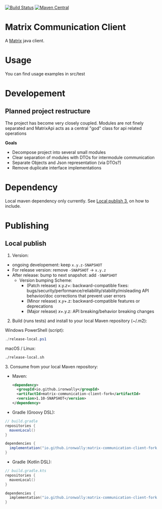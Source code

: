 [![Build Status](https://github.com/Cosium/matrix-communication-client/actions/workflows/ci.yml/badge.svg)](https://github.com/Cosium/matrix-communication-client/actions/workflows/ci.yml)
[![Maven Central](https://img.shields.io/maven-central/v/com.cosium.matrix_communication_client/matrix-communication-client.svg)](https://search.maven.org/#search%7Cgav%7C1%7Cg%3A%22com.cosium.matrix_communication_client%22%20AND%20a%3A%22matrix-communication-client%22)


# Matrix Communication Client

A [Matrix](https://matrix.org/) java client.

# Usage
You can find usage examples in src/test

# Developement

## Planned project restructure
The project has become very closely coupled. Modules are not finely separated and MatrixApi acts as a central "god" class for api related operations

**Goals**
- Decompose project into several small modules
- Clear separation of modules with DTOs for intermodule communication
- Separate Objects and Json representation (via DTOs?)
- Remove duplicate interface implementations

# Dependency

Local maven dependency only currently.
See [Local publish 3.](#local-publish-3) on how to include.

# Publishing
## Local publish
1. Version:
- ongoing developement: keep `x.y.z-SNAPSHOT`
- For release version: remove `-SNAPSHOT` -> `x.y.z`
- After release: bump to next snapshot: add `-SNAPSHOT`
  - Version bumping Scheme:
    - (Patch release) x.y.*z+*: backward-compatible fixes: bugs/security/performance/reliability/stability/misleading API behavior/doc corrections that prevent user errors
    - (Minor release) x.*y+*.z: backward-compatible features or deprecations
    - (Major release) *x+*.y.z: API breaking/behavior breaking changes

2. Build (runs tests) and install to your local Maven repository (~/.m2):

  Windows PowerShell (script):
  ```powershell
  ./release-local.ps1
  ```
  macOS / Linux:
  ```bash
  ./release-local.sh
  ```

<a id="local-publish-3"></a>
3. Consume from your local Maven repository:
   - Maven:
     ```xml
     <dependency>
       <groupId>io.github.ironwally</groupId>
       <artifactId>matrix-communication-client-fork</artifactId>
       <version>1.10-SNAPSHOT</version>
     </dependency>
     ```

   - Gradle (Groovy DSL):

   ```groovy
   // build.gradle
   repositories {
     mavenLocal()
   }

   dependencies {
     implementation("io.github.ironwally:matrix-communication-client-fork:1.10-SNAPSHOT")
   }
   ```

   - Gradle (Kotlin DSL):

   ```kotlin
   // build.gradle.kts
   repositories {
     mavenLocal()
   }

   dependencies {
     implementation("io.github.ironwally:matrix-communication-client-fork:1.10-SNAPSHOT")
   }
   ```


